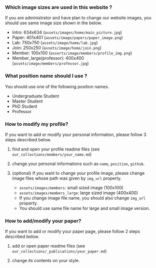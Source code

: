 ### Which image sizes are used in this website ?

If you are administrator and have plan to change our website images, you should use same image size shown in the below.

- Intro: 634x634 (`assets/images/home/main_picture.jpg`)
- Paper: 401x401 (`assets/image/papers/paper_image.png`)
- Lab: 750x750 (`assets/image/home/lab.jpg`)
- Join: 250x250 (`assets/image/home/join.png`)
- Member: 100x100 (`asserts/image/members/profile_img.png`)
- Member_large(professor): 400x400 (`assets/image/members/professor.jpg`)


### What position name should I use ?

You should use one of the following position names.

- Undergraduate Student
- Master Student
- PhD Student
- Professor


### How to modify my profile?

If you want to add or modify your personal information, please follow 3 steps described below. 

1. find and open your profile readme files (see `our_collections/members/your_name.md`)

2. change your personal informations such as `name`, `position`, `github`.

3. (optional) If you want to change your profile image, please change image files whose path was given by `img_url` property.
    - `assets/images/members`: small sized image (100x100)
    - `assets/images/members_large`: large sized image (400x400)
    - If you change image file name, you should also change `img_url` property.
    - You should use same file name for large and small image version.


### How to add/modify your paper?

If you want to add or modify your paper page, please follow 2 steps described below.

1. add or open paper readme files (see `our_collections/_publications/your_paper.md`)

2. change its contents on your style.